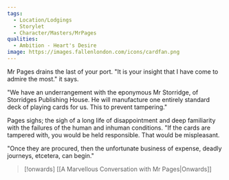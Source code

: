 ```yaml
---
tags:
  - Location/Lodgings 
  - Storylet
  - Character/Masters/MrPages
qualities:
  - Ambition - Heart's Desire
image: https://images.fallenlondon.com/icons/cardfan.png
---
```

Mr Pages drains the last of your port. "It is your insight that I have come to admire the most." it says.

"We have an underrangement with the eponymous Mr Storridge, of Storridges Publishing House. He will manufacture one entirely standard deck of playing cards for us. This to prevent tampering."

Pages sighs; the sigh of a long life of disappointment and deep familiarity with the failures of the human and inhuman conditions. "If the cards are tampered with, you would be held responsible. That would be mispleasant.

"Once they are procured, then the unfortunate business of expense, deadly journeys, etcetera, can begin."

> [!onwards] [[A Marvellous Conversation with Mr Pages|Onwards]]
